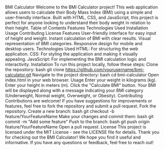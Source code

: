 BMI Calculator
Welcome to the BMI Calculator project! This web application allows users to calculate their Body Mass Index (BMI) using a simple and user-friendly interface. Built with HTML, CSS, and JavaScript, this project is perfect for anyone looking to understand their body weight in relation to their height.
Table of Contents
Features
Technologies Used
Installation
Usage
Contributing
License
Features
User-friendly interface for easy input of height and weight.
Instant calculation of BMI with clear results.
Visual representation of BMI categories.
Responsive design for mobile and desktop users.
Technologies Used
HTML: For structuring the web application.
CSS: For styling the application and making it visually appealing.
JavaScript: For implementing the BMI calculation logic and interactivity.
Installation
To run this project locally, follow these steps:
Clone the repository:
bash
git clone https://github.com/yourusername/bmi-calculator.git
Navigate to the project directory:
bash
cd bmi-calculator
Open index.html in your web browser.
Usage
Enter your weight in kilograms (kg).
Enter your height in meters (m).
Click the "Calculate BMI" button.
Your BMI will be displayed along with a message indicating your BMI category (Underweight, Normal weight, Overweight, or Obesity).
Contributing
Contributions are welcome! If you have suggestions for improvements or features, feel free to fork the repository and submit a pull request.
Fork the repository.
Create a new branch:
bash
git checkout -b feature/YourFeatureName
Make your changes and commit them:
bash
git commit -m "Add some feature"
Push to the branch:
bash
git push origin feature/YourFeatureName
Open a pull request.
License
This project is licensed under the MIT License - see the LICENSE file for details. Thank you for checking out the BMI Calculator! We hope you find it useful and informative. If you have any questions or feedback, feel free to reach out!
